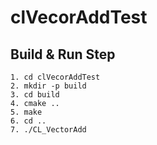 # clVecorAddTest
## Build & Run Step
```
1. cd clVecorAddTest
2. mkdir -p build
3. cd build
4. cmake ..
5. make
6. cd ..
7. ./CL_VectorAdd
 ```